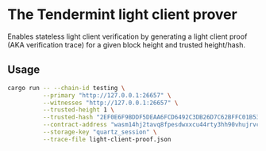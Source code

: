 # The Tendermint light client prover

Enables stateless light client verification by generating a light client proof (AKA verification trace) for a given
block height and trusted height/hash.

## Usage

```bash
cargo run -- --chain-id testing \
          --primary "http://127.0.0.1:26657" \
          --witnesses "http://127.0.0.1:26657" \
          --trusted-height 1 \
          --trusted-hash "2EF0E6F9BDDF5DEAA6FCD6492C3DB26D7C62BFFC01B538A958D04376E0B67185" \
          --contract-address "wasm14hj2tavq8fpesdwxxcu44rty3hh90vhujrvcmstl4zr3txmfvw9s0phg4d" \
          --storage-key "quartz_session" \
          --trace-file light-client-proof.json
```
